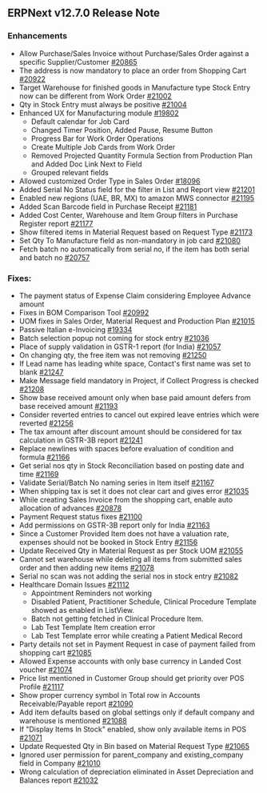 ## ERPNext v12.7.0 Release Note

### Enhancements

- Allow Purchase/Sales Invoice without Purchase/Sales Order against a specific Supplier/Customer [#20865](https://github.com/frappe/erpnext/pull/20865)
- The address is now mandatory to place an order from Shopping Cart [#20922](https://github.com/frappe/erpnext/pull/20922)
- Target Warehouse for finished goods in Manufacture type Stock Entry now can be different from Work Order [#21002](https://github.com/frappe/erpnext/pull/21002)
- Qty in Stock Entry must always be positive [#21004](https://github.com/frappe/erpnext/pull/21004)
- Enhanced UX for Manufacturing module [#19802](https://github.com/frappe/erpnext/pull/19802)
    - Default calendar for Job Card
    - Changed Timer Position, Added Pause, Resume Button
    - Progress Bar for Work Order Operations
    - Create Multiple Job Cards from Work Order
    - Removed Projected Quantity Formula Section from Production Plan and Added Doc Link Next to Field
    - Grouped relevant fields
- Allowed customized Order Type in Sales Order [#18096](https://github.com/frappe/erpnext/pull/18096)
- Added Serial No Status field for the filter in List and Report view [#21201](https://github.com/frappe/erpnext/pull/21201)
- Enabled new regions (UAE, BR, MX) to amazon MWS connector [#21195](https://github.com/frappe/erpnext/pull/21195)
- Added Scan Barcode field in Purchase Receipt [#21181](https://github.com/frappe/erpnext/pull/21181)
- Added Cost Center, Warehouse and Item Group filters in Purchase Register report [#21177](https://github.com/frappe/erpnext/pull/21177)
- Show filtered items in Material Request based on Request Type [#21173](https://github.com/frappe/erpnext/pull/21173)
- Set Qty To Manufacture field as non-mandatory in job card [#21080](https://github.com/frappe/erpnext/pull/21080)
- Fetch batch no automatically from serial no, if the item has both serial and batch no [#20757](https://github.com/frappe/erpnext/pull/20757)

### Fixes:
- The payment status of Expense Claim considering Employee Advance amount
- Fixes in BOM Comparison Tool [#20992](https://github.com/frappe/erpnext/pull/20992)
- UOM fixes in Sales Order, Material Request and Production Plan [#21015](https://github.com/frappe/erpnext/pull/21015)
- Passive Italian e-Invoicing [#19334](https://github.com/frappe/erpnext/issues/19334)
- Batch selection popup not coming for stock entry [#21036](https://github.com/frappe/erpnext/pull/21036)
- Place of supply validation in GSTR-1 report (for India) [#21057](https://github.com/frappe/erpnext/pull/21057)
- On changing qty, the free item was not removing [#21250](https://github.com/frappe/erpnext/pull/21250)
- If Lead name has leading white space, Contact's first name was set to blank [#21247](https://github.com/frappe/erpnext/pull/21247)
- Make Message field mandatory in Project, if Collect Progress is checked [#21208](https://github.com/frappe/erpnext/pull/21208)
- Show base received amount only when base paid amount defers from base received amount [#21193](https://github.com/frappe/erpnext/pull/21193)
- Consider reverted entries to cancel out expired leave entries which were reverted [#21256](https://github.com/frappe/erpnext/pull/21256)
- The tax amount after discount amount should be considered for tax calculation in GSTR-3B report [#21241](https://github.com/frappe/erpnext/pull/21241)
- Replace newlines with spaces before evaluation of condition and formula [#21166](https://github.com/frappe/erpnext/pull/21166)
- Get serial nos qty in Stock Reconciliation based on posting date and time [#21169](https://github.com/frappe/erpnext/pull/21169)
- Validate Serial/Batch No naming series in Item itself [#21167](https://github.com/frappe/erpnext/pull/21167)
- When shipping tax is set it does not clear cart and gives error [#21035](https://github.com/frappe/erpnext/pull/21035)
- While creating Sales Invoice from the shopping cart, enable auto allocation of advances [#20878](https://github.com/frappe/erpnext/pull/20878)
- Payment Request status fixes [#21100](https://github.com/frappe/erpnext/pull/21100)
- Add permissions on GSTR-3B report only for India [#21163](https://github.com/frappe/erpnext/pull/21163)
- Since a Customer Provided Item does not have a valuation rate, expenses should not be booked in Stock Entry [#21156](https://github.com/frappe/erpnext/pull/21156)
- Update Received Qty in Material Request as per Stock UOM [#21055](https://github.com/frappe/erpnext/pull/21054)
- Cannot set warehouse while deleting all items from submitted sales order and then adding new items [#21078](https://github.com/frappe/erpnext/pull/21078)
- Serial no scan was not adding the serial nos in stock entry [#21082](https://github.com/frappe/erpnext/pull/21082)
- Healthcare Domain Issues [#21112](https://github.com/frappe/erpnext/pull/21112)
    - Appointment Reminders not working
    - Disabled Patient, Practitioner Schedule, Clinical Procedure Template showed as enabled in ListView.
    - Batch not getting fetched in Clinical Procedure Item.
    - Lab Test Template Item creation error
    - Lab Test Template error while creating a Patient Medical Record
- Party details not set in Payment Request in case of payment failed from shopping cart [#21085](https://github.com/frappe/erpnext/pull/21085)
- Allowed Expense accounts with only base currency in Landed Cost voucher [#21074](https://github.com/frappe/erpnext/pull/21074)
- Price list mentioned in Customer Group should get priority over POS Profile [#21117](https://github.com/frappe/erpnext/pull/21117)
- Show proper currency symbol in Total row in Accounts Receivable/Payable report [#21090](https://github.com/frappe/erpnext/pull/21090)
- Add item defaults based on global settings only if default company and warehouse is mentioned [#21088](https://github.com/frappe/erpnext/pull/21088)
- If "Display Items In Stock" enabled, show only available items in POS [#21071](https://github.com/frappe/erpnext/pull/21071)
- Update Requested Qty in Bin based on Material Request Type [#21065](https://github.com/frappe/erpnext/pull/21065)
- Ignored user permission for parent_company and existing_company field in Company [#21010](https://github.com/frappe/erpnext/pull/21010)
- Wrong calculation of depreciation eliminated in Asset Depreciation and Balances report [#21032](https://github.com/frappe/erpnext/pull/21032)